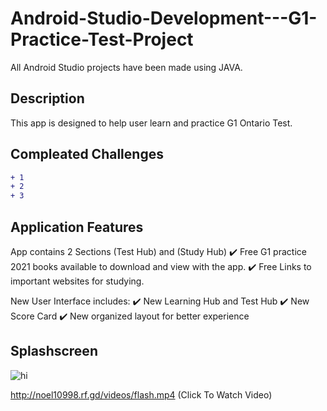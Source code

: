 # Android-Studio-Development---G1-Practice-Test-Project
All Android Studio projects have been made using JAVA. 

## Description 
This app is designed to help user learn and practice G1 Ontario Test. 

## Compleated Challenges
```diff
+ 1
+ 2
+ 3
```
## Application Features
App contains 2 Sections (Test Hub) and (Study Hub)
✔️ Free G1 practice 2021 books available to download and view with the app.
✔️ Free Links to important websites for studying.

New User Interface includes:
✔️ New Learning Hub and Test Hub
✔️ New Score Card
✔️ New organized layout for better experience

## Splashscreen
![hi](https://github.com/noelshereportfolio/Android-Studio-Development---G1-Practice-Test-Application/blob/main/readme_assets/gif_splash.gif)

http://noel10998.rf.gd/videos/flash.mp4 (Click To Watch Video)
